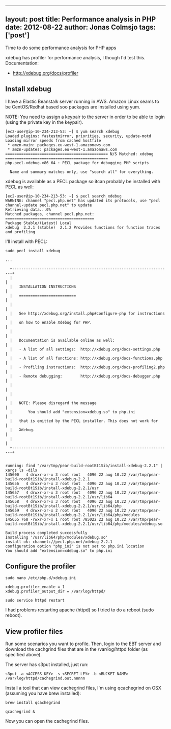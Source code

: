 
---
layout: post
title: Performance analysis in PHP
date: 2012-08-22
author: Jonas Colmsjo
tags: ['post']
---

Time to do some performance analysis for PHP apps





xdebug has profiler for performance analysis, I though I'd test this. Documentation:

 * http://xdebug.org/docs/profiler

## Install xdebug

I have a Elastic Beanstalk server running in AWS. Amazon Linux seams to be CentOS/Redhat based soo packages are installed using yum. 

NOTE: You need to assign a keypair to the server in order to be able to login (using the private key in the keypair).

```
[ec2-user@ip-10-234-213-53: ~] $ yum search xdebug
Loaded plugins: fastestmirror, priorities, security, update-motd
Loading mirror speeds from cached hostfile
 * amzn-main: packages.eu-west-1.amazonaws.com
 * amzn-updates: packages.eu-west-1.amazonaws.com
============================================= N/S Matched: xdebug =============================================
php-pecl-xdebug.x86_64 : PECL package for debugging PHP scripts

  Name and summary matches only, use "search all" for everything.

```

xdebug is available as a PECL package so itcan probably be installed with PECL as well:
```
[ec2-user@ip-10-234-213-53: ~] $ pecl search xdebug
WARNING: channel "pecl.php.net" has updated its protocols, use "pecl channel-update pecl.php.net" to update
Retrieving data...0%
Matched packages, channel pecl.php.net:
=======================================
Package Stable/(Latest) Local
xdebug  2.2.1 (stable)  2.1.2 Provides functions for function traces and profiling
```


I'll install with PECL:
```
sudo pecl install xdebug

...

  +----------------------------------------------------------------------+
  |                                                                      |
  |   INSTALLATION INSTRUCTIONS                                          |
  |   =========================                                          |
  |                                                                      |
  |   See http://xdebug.org/install.php#configure-php for instructions   |
  |   on how to enable Xdebug for PHP.                                   |
  |                                                                      |
  |   Documentation is available online as well:                         |
  |   - A list of all settings:  http://xdebug.org/docs-settings.php     |
  |   - A list of all functions: http://xdebug.org/docs-functions.php    |
  |   - Profiling instructions:  http://xdebug.org/docs-profiling2.php   |
  |   - Remote debugging:        http://xdebug.org/docs-debugger.php     |
  |                                                                      |
  |                                                                      |
  |   NOTE: Please disregard the message                                 |
  |       You should add "extension=xdebug.so" to php.ini                |
  |   that is emitted by the PECL installer. This does not work for      |
  |   Xdebug.                                                            |
  |                                                                      |
  +----------------------------------------------------------------------+


running: find "/var/tmp/pear-build-rootBt1Sib/install-xdebug-2.2.1" | xargs ls -dils
145600   4 drwxr-xr-x 3 root root   4096 22 aug 10.22 /var/tmp/pear-build-rootBt1Sib/install-xdebug-2.2.1
145656   4 drwxr-xr-x 3 root root   4096 22 aug 10.22 /var/tmp/pear-build-rootBt1Sib/install-xdebug-2.2.1/usr
145657   4 drwxr-xr-x 3 root root   4096 22 aug 10.22 /var/tmp/pear-build-rootBt1Sib/install-xdebug-2.2.1/usr/lib64
145658   4 drwxr-xr-x 3 root root   4096 22 aug 10.22 /var/tmp/pear-build-rootBt1Sib/install-xdebug-2.2.1/usr/lib64/php
145659   4 drwxr-xr-x 2 root root   4096 22 aug 10.22 /var/tmp/pear-build-rootBt1Sib/install-xdebug-2.2.1/usr/lib64/php/modules
145655 768 -rwxr-xr-x 1 root root 785022 22 aug 10.22 /var/tmp/pear-build-rootBt1Sib/install-xdebug-2.2.1/usr/lib64/php/modules/xdebug.so

Build process completed successfully
Installing '/usr/lib64/php/modules/xdebug.so'
install ok: channel://pecl.php.net/xdebug-2.2.1
configuration option "php_ini" is not set to php.ini location
You should add "extension=xdebug.so" to php.ini
```

## Configure the profiler

```
sudo nano /etc/php.d/xdebug.ini

xdebug.profiler_enable = 1
xdebug.profiler_output_dir = /var/log/httpd/

sudo service httpd restart
```

I had problems restarting apache (httpd) so I tried to do a reboot (sudo reboot).


## View profiler files

Run some scenarios you want to profile. Then, login to the EBT server and download the cachgrind files that are in the /var/log/httpd folder (as specified above).

The server has s3put installed, just run: 
```
s3put -a <ACCESS KEY> -s <SECRET LEY> -b <BUCKET NAME> /var/log/httpd/cachegrind.out.nnnnn
```

Install a tool that can view cachegrind files, I'm using qcachegrind on OSX (assuming you have brew installed):
```
brew install qcachegrind

qcachegrind &
```

Now you can open the cachegrind files.
